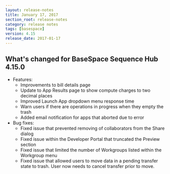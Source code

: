 ```yaml
---
layout: release-notes
title: January 17, 2017 
section_root: release-notes
category: release notes
tags: [basespace]
version: 4.15
release_date: 2017-01-17
---
```


## What's changed for BaseSpace Sequence Hub 4.15.0

- Features:
	- Improvements to bill details page
	- Update to App Results page to show compute charges to two decimal places
	- Improved Launch App dropdown menu response time
	- Warn users if there are operations in progress when they empty the trash
	- Added email notification for apps that aborted due to error
- Bug fixes:
	- Fixed issue that prevented removing of collaborators from the Share dialog
	- Fixed issue within the Developer Portal that truncated the Preview section
	- Fixed issue that limited the number of Workgroups listed within the Workgroup menu
	- Fixed issue that allowed users to move data in a pending transfer state to trash. User now needs to cancel transfer prior to move. 